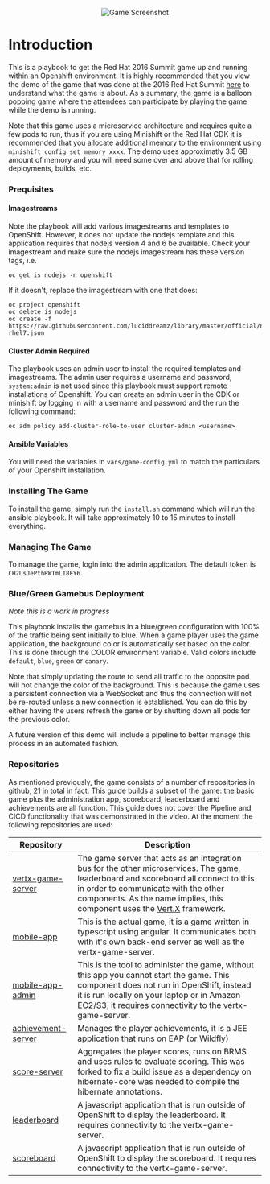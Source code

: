 <p align="center">
  <img src="https://github.com/gnunn1/summit-game-ansible/blob/master/docs/img/game.png?raw=true" alt="Game Screenshot"/>
</p>

# Introduction

This is a playbook to get the Red Hat 2016 Summit game up and running within an Openshift environment. It is highly recommended that you view the demo of the game that was done at the 2016 Red Hat Summit [here](https://www.youtube.com/watch?v=ooA6FmTL4Dk) to understand what the game is about. As a summary, the game is a balloon popping game where the attendees can participate by playing the game while the demo is running.

Note that this game uses a microservice architecture and  requires quite a few pods to run, thus if you are using Minishift or the Red Hat CDK it is recommended that you allocate additional memory to the environment using ```minishift config set memory xxxx```. The demo uses approximatly 3.5 GB amount of memory and you will need some over and above that for rolling deployments, builds, etc.

### Prequisites

#### Imagestreams

Note the playbook will add various imagestreams and templates to OpenShift. However, it does not update the nodejs template and this application requires that nodejs version 4 and 6 be available. Check your imagestream and make sure the nodejs imagestream has these version tags, i.e.

```
oc get is nodejs -n openshift
```

If it doesn't, replace the imagestream with one that does:

```
oc project openshift
oc delete is nodejs
oc create -f https://raw.githubusercontent.com/luciddreamz/library/master/official/nodejs/imagestreams/nodejs-rhel7.json
```

#### Cluster Admin Required

The playbook uses an admin user to install the required templates and imagestreams. The admin user requires a username and password, ```system:admin``` is not used since this playbook must support remote installations of Openshift. You can create an admin user in the CDK or minishift by logging in with a username and password and the run the following command:

```
oc adm policy add-cluster-role-to-user cluster-admin <username>
```

#### Ansible Variables

You will need the variables in ```vars/game-config.yml``` to match the particulars of your Openshift installation.

### Installing The Game

To install the game, simply run the ```install.sh``` command which will run the ansible playbook. It will take approximately 10 to 15 minutes to install everything.

### Managing The Game

To manage the game, login into the admin application. The default token is ```CH2UsJePthRWTmLI8EY6```.

### Blue/Green Gamebus Deployment

_Note this is a work in progress_

This playbook installs the gamebus in a blue/green configuration with 100% of the traffic being sent initially to blue. When a game player uses the game application, the background color is automatically set based on the color. This is done through the COLOR environment variable. Valid colors include ```default```, ```blue```, ```green``` or ```canary```.

Note that simply updating the route to send all traffic to the opposite pod will not change the color of the background. This is because the game uses a persistent connection via a WebSocket and thus the connection will not be re-routed unless a new connection is established. You can do this by either having the users refresh the game or by shutting down all pods for the previous color.

A future version of this demo will include a pipeline to better manage this process in an automated fashion.

### Repositories

As mentioned previously, the game consists of a number of repositories in github, 21 in total in fact. This guide builds a subset of the game: the basic game plus the administration app, scoreboard, leaderboard and achievements are all function. This guide does not cover the Pipeline and CICD functionality that was demonstrated in the video. At the moment the following repositories are used:

| Repository | Description
|---|---|
|[vertx-game-server](https://github.com/gnunn1/vertx-game-server)| The game server that acts as an integration bus for the other microservices. The game, leaderboard and scoreboard all connect to this in order to communicate with the other components. As the name implies, this component uses the [Vert.X](http://vertx.io/) framework.
|[mobile-app](https://github.com/gnunn1/mobile-app)| This is the actual game, it is a game written in typescript using angular. It communicates both with it's own back-end server as well as the vertx-game-server.
|[mobile-app-admin](https://github.com/gnunn1/mobile-app-admin)| This is the tool to administer the game, without this app you cannot start the game. This component does not run in OpenShift, instead it is run locally on your laptop or in Amazon EC2/S3, it requires connectivity to the vertx-game-server.
|[achievement-server](https://github.com/burrsutter/vertx-achievement-service)| Manages the player achievements, it is a JEE application that runs on EAP (or Wildfly)
|[score-server](https://github.com/gnunn1/score-server)| Aggregates the player scores, runs on BRMS and uses rules to evaluate scoring. This was forked to fix a build issue as a dependency on hibernate-core was needed to compile the hibernate annotations.
|[leaderboard](https://github.com/gnunn1/leaderboard)| A javascript application that is run outside of OpenShift to display the leaderboard. It requires connectivity to the vertx-game-server.
|[scoreboard](https://github.com/gnunn1/scoreboard)| A javascript application that is run outside of OpenShift to display the scoreboard. It requires connectivity to the vertx-game-server.
